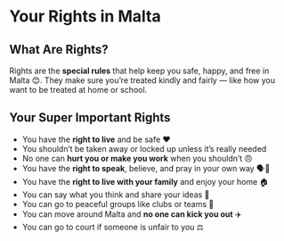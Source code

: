 # Your Rights in Malta

## What Are Rights?

Rights are the **special rules** that help keep you safe, happy, and free in Malta 😊. They make sure you’re treated kindly and fairly — like how you want to be treated at home or school.

## Your Super Important Rights

- You have the **right to live** and be safe ❤️
- You shouldn’t be taken away or locked up unless it’s really needed
- No one can **hurt you or make you work** when you shouldn’t 😠
- You have the **right to speak**, believe, and pray in your own way 🗣️🙏
- You have the **right to live with your family** and enjoy your home 🏠
- You can say what you think and share your ideas 📢
- You can go to peaceful groups like clubs or teams 👯
- You can move around Malta and **no one can kick you out** ✈️
- You can go to court if someone is unfair to you ⚖️
